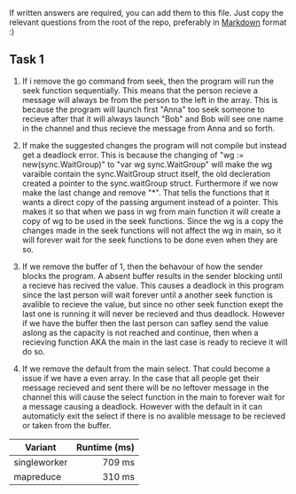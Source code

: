 If written answers are required, you can add them to this file. Just copy the
relevant questions from the root of the repo, preferably in
[Markdown](https://guides.github.com/features/mastering-markdown/) format :)

## Task 1
1. If i remove the go command from seek, then the program will run the seek function sequentially. This means that the person recieve a message will always be from the person to the left in the array. This is because the program will launch first "Anna" too seek someone to recieve after that it will always launch "Bob" and Bob will see one name in the channel and thus recieve the message from Anna and so forth.

2. If make the suggested changes the program will not compile but instead get a deadlock error. This is because the changing of "wg := new(sync.WaitGroup)" to "var wg sync.WaitGroup" will make the wg varaible contain the sync.WaitGroup struct itself, the old decleration created a pointer to the sync.waitGroup struct. Furthermore if we now make the last change and remove "*". That tells the functions that it wants a direct copy of the passing argument instead of a pointer. This makes it so that when we pass in wg from main function it will create a copy of wg to be used in the seek functions. Since the wg is a copy the changes made in the seek functions will not affect the wg in main, so it will forever wait for the seek functions to be done even when they are so.

3. If we remove the buffer of 1, then the behavour of how the sender blocks the program. A absent buffer results in the sender blocking until a recieve has recived the value. This causes a deadlock in this program since the last person will wait forever until a another seek function is avalible to recieve the value, but since no other seek function exept the last one is running it will never be recieved and thus deadlock. However if we have the buffer then the last person can safley send the value aslong as the capacity is not reached and continue, then when a recieving function AKA the main in the last case is ready to recieve it will do so.

4. If we remove the default from the main select. That could become a issue if we have a even array. In the case that all people get their message recieved and sent there will be no leftover message in the channel this will cause the select function in the main to forever wait for a message causing a deadlock. However with the default in it can automaticly exit the select if there is no avalible message to be recieved or taken from the buffer.

|Variant       | Runtime (ms) |
| ------------ | ------------:|
| singleworker |       709 ms    |
| mapreduce    |          310 ms |